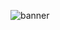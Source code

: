 ![banner](https://user-images.githubusercontent.com/50368040/189518083-76aaa225-537a-4f67-950b-539b0a6a6156.jpeg)


<!-- [![Top Langs](https://github-readme-stats.vercel.app/api/top-langs/?username=nigelritfeld&layout=compact)](https://github.com/nigelritfeld) -->

<!--
**nigelritfeld/nigelritfeld** is a ✨ _special_ ✨ repository because its `README.md` (this file) appears on your GitHub profile.

Here are some ideas to get you started:

- 🔭 I’m currently working on ...
- 🌱 I’m currently learning ...
- 👯 I’m looking to collaborate on ...
- 🤔 I’m looking for help with ...
- 💬 Ask me about ...
- 📫 How to reach me: ...
- 😄 Pronouns: ...
- ⚡ Fun fact: ...
-->
